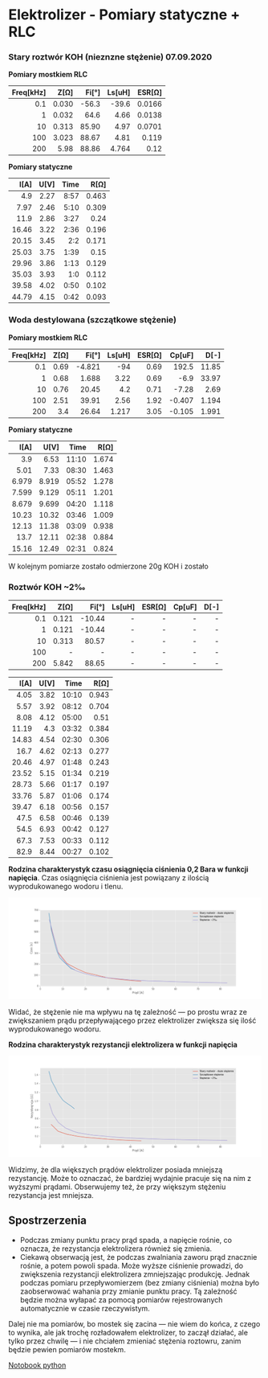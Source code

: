 # Elektrolizer - Pomiary statyczne + RLC

### Stary roztwór KOH (nieznzne stężenie) 07.09.2020

**Pomiary mostkiem RLC**

| Freq[kHz] |  Z[Ω] | Fi[°] | Ls[uH] | ESR[Ω] |
| --------: | ----: | ----: | -----: | -----: |
|       0.1 | 0.030 | -56.3 |  -39.6 | 0.0166 |
|         1 | 0.032 |  64.6 |   4.66 | 0.0138 |
|        10 | 0.313 | 85.90 |   4.97 | 0.0701 |
|       100 | 3.023 | 88.67 |   4.81 |  0.119 |
|       200 |  5.98 | 88.86 |  4.764 |   0.12 |

**Pomiary statyczne**

|  I[A] | U[V] | Time |  R[Ω] |
| ----: | ---: | ---: | ----: |
|   4.9 | 2.27 | 8:57 | 0.463 |
|  7.97 | 2.46 | 5:10 | 0.309 |
|  11.9 | 2.86 | 3:27 |  0.24 |
| 16.46 | 3.22 | 2:36 | 0.196 |
| 20.15 | 3.45 |  2:2 | 0.171 |
| 25.03 | 3.75 | 1:39 |  0.15 |
| 29.96 | 3.86 | 1:13 | 0.129 |
| 35.03 | 3.93 |  1:0 | 0.112 |
| 39.58 | 4.02 | 0:50 | 0.102 |
| 44.79 | 4.15 | 0:42 | 0.093 |

### Woda destylowana (szczątkowe stężenie)

**Pomiary mostkiem RLC**

| Freq[kHz] | Z[Ω] |  Fi[°] | Ls[uH] | ESR[Ω] | Cp[uF] |  D[-] |
| --------: | ---: | -----: | -----: | -----: | -----: | ----: |
|       0.1 | 0.69 | -4.821 |    -94 |   0.69 |  192.5 | 11.85 |
|         1 | 0.68 |  1.688 |   3.22 |   0.69 |   -6.9 | 33.97 |
|        10 | 0.76 |  20.45 |    4.2 |   0.71 |  -7.28 |  2.69 |
|       100 | 2.51 |  39.91 |   2.56 |   1.92 | -0.407 | 1.194 |
|       200 |  3.4 |  26.64 |  1.217 |   3.05 | -0.105 | 1.991 |

**Pomiary statyczne**

|  I[A] |  U[V] |  Time |  R[Ω] |
| ----: | ----: | ----: | ----: |
|   3.9 |  6.53 | 11:10 | 1.674 |
|  5.01 |  7.33 | 08:30 | 1.463 |
| 6.979 | 8.919 | 05:52 | 1.278 |
| 7.599 | 9.129 | 05:11 | 1.201 |
| 8.679 | 9.699 | 04:20 | 1.118 |
| 10.23 | 10.32 | 03:46 | 1.009 |
| 12.13 | 11.38 | 03:09 | 0.938 |
|  13.7 | 12.11 | 02:38 | 0.884 |
| 15.16 | 12.49 | 02:31 | 0.824 |

W kolejnym pomiarze zostało odmierzone 20g KOH i zostało

### Roztwór KOH ~2‰

| Freq[kHz] |  Z[Ω] |  Fi[°] | Ls[uH] | ESR[Ω] | Cp[uF] | D[-] |
| --------: | ----: | -----: | -----: | -----: | -----: | ---: |
|       0.1 | 0.121 | -10.44 |      - |      - |      - |    - |
|         1 | 0.121 | -10.44 |      - |      - |      - |    - |
|        10 | 0.313 |  80.57 |      - |      - |      - |    - |
|       100 |     - |      - |      - |      - |      - |    - |
|       200 | 5.842 |  88.65 |      - |      - |      - |    - |

|  I[A] | U[V] |  Time |  R[Ω] |
| ----: | ---: | ----: | ----: |
|  4.05 | 3.82 | 10:10 | 0.943 |
|  5.57 | 3.92 | 08:12 | 0.704 |
|  8.08 | 4.12 | 05:00 |  0.51 |
| 11.19 |  4.3 | 03:32 | 0.384 |
| 14.83 | 4.54 | 02:30 | 0.306 |
|  16.7 | 4.62 | 02:13 | 0.277 |
| 20.46 | 4.97 | 01:48 | 0.243 |
| 23.52 | 5.15 | 01:34 | 0.219 |
| 28.73 | 5.66 | 01:17 | 0.197 |
| 33.76 | 5.87 | 01:06 | 0.174 |
| 39.47 | 6.18 | 00:56 | 0.157 |
|  47.5 | 6.58 | 00:46 | 0.139 |
|  54.5 | 6.93 | 00:42 | 0.127 |
|  67.3 | 7.53 | 00:33 | 0.112 |
|  82.9 | 8.44 | 00:27 | 0.102 |

**Rodzina charakterystyk czasu osiągnięcia ciśnienia 0,2 Bara w funkcji napięcia**. Czas osiągnięcia ciśnienia jest powiązany z ilością wyprodukowanego wodoru i tlenu.

![time](./jupyter/png/eclz-static-time.png)

Widać, że stężenie nie ma wpływu na tę zależność — po prostu wraz ze zwiększaniem prądu przepływającego przez elektrolizer zwiększa się ilość wyprodukowanego wodoru.

**Rodzina charakterystyk rezystancji elektrolizera w funkcji napięcia**

![ohm](./jupyter/png/eclz-static-ohm.png)

Widzimy, że dla większych prądów elektrolizer posiada mniejszą rezystancję. Może to oznaczać, że bardziej wydajnie pracuje się na nim z wyższymi prądami. Obserwujemy też, że przy większym stężeniu rezystancja jest mniejsza.

## Spostrzerzenia

- Podczas zmiany punktu pracy prąd spada, a napięcie rośnie, co oznacza, że rezystancja elektrolizera również się zmienia.
- Ciekawą obserwacją jest, że podczas zwalniania zaworu prąd znacznie rośnie, a potem powoli spada. Może wyższe ciśnienie prowadzi, do zwiększenia rezystancji elektrolizera zmniejszając produkcję. Jednak podczas pomiaru przepływomierzem (bez zmiany ciśnienia) można było zaobserwować wahania przy zmianie punktu pracy. Tą zależność będzie można wyłapać za pomocą pomiarów rejestrowanych automatycznie w czasie rzeczywistym.

Dalej nie ma pomiarów, bo mostek się zacina — nie wiem do końca, z czego to wynika, ale jak trochę rozładowałem elektrolizer, to zaczął działać, ale tylko przez chwilę — i nie chciałem zmieniać stężenia roztowru, zanim będzie pewien pomiarów mostekm.

[Notobook python](./eclz-static-rlc.ipynb.ipynb)
